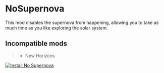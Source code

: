 # NoSupernova
This mod disables the supernova from happening, allowing you to take as much time as you like exploring the solar system.

## Incompatible mods
> - New Horizons

[![Install No Supernova](https://img.shields.io/endpoint?url=https%3A%2F%2Fouterwildsmods.com%2Fapi%2FBoofdev.NoSupernova%2Fbadge.json)](https://outerwildsmods.com/mods/nosupernova/)
